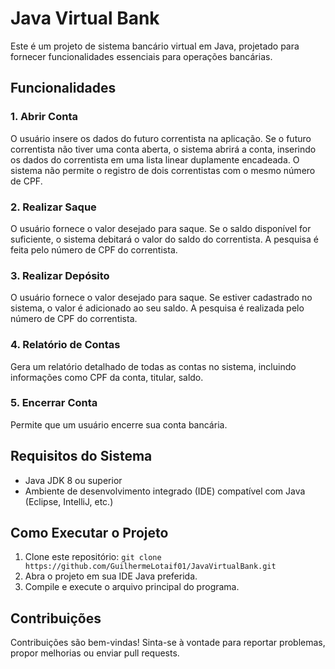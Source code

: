 # Java Virtual Bank

Este é um projeto de sistema bancário virtual em Java, projetado para fornecer funcionalidades essenciais para operações bancárias.

## Funcionalidades

### 1. Abrir Conta
O usuário insere os dados do futuro correntista na aplicação. Se o futuro correntista não tiver uma conta aberta, o sistema abrirá a conta, inserindo os dados do correntista em uma lista linear duplamente encadeada. O sistema não permite o registro de dois correntistas com o mesmo número de CPF.

### 2. Realizar Saque
O usuário fornece o valor desejado para saque. Se o saldo disponível for suficiente, o sistema debitará o valor do saldo do correntista. A pesquisa é feita pelo número de CPF do correntista.

### 3. Realizar Depósito
O usuário fornece o valor desejado para saque. Se estiver cadastrado no sistema, o valor é adicionado ao seu saldo. A pesquisa é realizada pelo número de CPF do correntista.

### 4. Relatório de Contas
Gera um relatório detalhado de todas as contas no sistema, incluindo informações como CPF da conta, titular, saldo.

### 5. Encerrar Conta
Permite que um usuário encerre sua conta bancária.

## Requisitos do Sistema
- Java JDK 8 ou superior
- Ambiente de desenvolvimento integrado (IDE) compatível com Java (Eclipse, IntelliJ, etc.)

## Como Executar o Projeto
1. Clone este repositório: `git clone https://github.com/GuilhermeLotaif01/JavaVirtualBank.git`
2. Abra o projeto em sua IDE Java preferida.
3. Compile e execute o arquivo principal do programa.

## Contribuições
Contribuições são bem-vindas! Sinta-se à vontade para reportar problemas, propor melhorias ou enviar pull requests.
